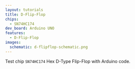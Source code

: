 ```yaml
---
layout: tutorials
title: D-Flip-Flop
chips:
  - SN74HC174
dev_board: Arduino UNO
features:
  - D-Flip-Flop
images:
  schematic: d-flipflop-schematic.png
---
```


Test chip `SN74HC174` Hex D-Type Flip-Flop with Arduino code.
